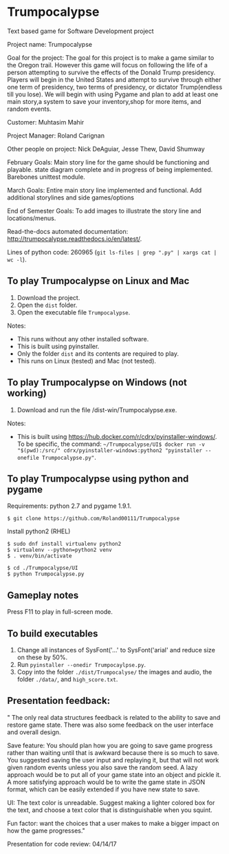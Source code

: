 # Trumpocalypse
Text based game for Software Development project

Project name: Trumpocalypse

Goal for the project: The goal for this project is to make a game similar to the Oregon trail. However this game will focus on following the life of a person attempting to survive the effects of the Donald Trump presidency. Players will begin in the United States and attempt to survive through either one term of presidency, two terms of presidency, or dictator Trump(endless till you lose). We will begin with using Pygame and plan to add at least one main story,a system to save your inventory,shop for more items, and random events.

Customer: Muhtasim Mahir

Project Manager: Roland Carignan

Other people on project: Nick DeAguiar, Jesse Thew, David Shumway

February Goals: Main story line for the game should be functioning and playable. state diagram complete and in progress of being implemented. Barebones unittest module.

March Goals:  Entire main story line implemented and functional. Add additional storylines and side games/options

End of Semester Goals: To add images to illustrate the story line and locations/menus.

Read-the-docs automated documentation: http://trumpocalypse.readthedocs.io/en/latest/.

Lines of python code: 260965 (`git ls-files | grep ".py" | xargs cat | wc -l`).

## To play Trumpocalypse on Linux and Mac

1. Download the project.
2. Open the ```dist``` folder.
3. Open the executable file ```Trumpocalypse```.

Notes:
* This runs without any other installed software.
* This is built using pyinstaller.
* Only the folder ```dist``` and its contents are required to play.
* This runs on Linux (tested) and Mac (not tested).

## To play Trumpocalypse on Windows (not working)

1. Download and run the file /dist-win/Trumpocalypse.exe.

Notes:
* This is built using https://hub.docker.com/r/cdrx/pyinstaller-windows/. To be specific, the command: ```~/Trumpocalypse/UI$ docker run -v "$(pwd):/src/" cdrx/pyinstaller-windows:python2 "pyinstaller --onefile Trumpocalypse.py"```.

## To play Trumpocalypse using python and pygame

Requirements: python 2.7 and pygame 1.9.1.

```
$ git clone https://github.com/Roland00111/Trumpocalypse
```

Install python2 (RHEL)
```
$ sudo dnf install virtualenv python2
$ virtualenv --python=python2 venv
$ . venv/bin/activate
```

```
$ cd ./Trumpocalypse/UI
$ python Trumpocalypse.py
```

## Gameplay notes

Press F11 to play in full-screen mode.

## To build executables
1. Change all instances of SysFont('...' to SysFont('arial' and reduce size on these by 50%.
2. Run ```pyinstaller --onedir Trumpocaylpse.py```.
3. Copy into the folder ```./dist/Trumpocalyse/``` the images and audio, the folder ```./data/```, and ```high_score.txt```. 

## Presentation feedback:
"
The only real data structures feedback is related to the ability to save and restore game state. There was also some feedback on the user interface and overall design.

Save feature: You should plan how you are going to save game progress rather than waiting until that is awkward because there is so much to save. You suggested saving the user input and replaying it, but that will not work given random events unless you also save the random seed. A lazy approach would be to put all of your game state into an object and pickle it. A more satisfying approach would be to write the game state in JSON format, which can be easily extended if you have new state to save.

UI: The text color is unreadable. Suggest making a lighter colored box for the text, and choose a text color that is distinguishable when you squint.

Fun factor: want the choices that a user makes to make a bigger impact on how the game progresses."

Presentation for code review: 04/14/17
